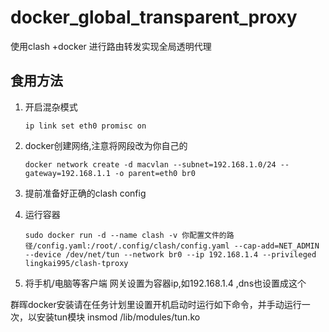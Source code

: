 # docker_global_transparent_proxy
使用clash +docker 进行路由转发实现全局透明代理

## 食用方法
1. 开启混杂模式

    `ip link set eth0 promisc on`

1. docker创建网络,注意将网段改为你自己的

    `docker network create -d macvlan --subnet=192.168.1.0/24 --gateway=192.168.1.1 -o parent=eth0 br0`

1. 提前准备好正确的clash config

1. 运行容器

    `sudo docker run -d --name clash -v 你配置文件的路径/config.yaml:/root/.config/clash/config.yaml --cap-add=NET_ADMIN --device /dev/net/tun --network br0 --ip 192.168.1.4 --privileged lingkai995/clash-tproxy`

1. 将手机/电脑等客户端 网关设置为容器ip,如192.168.1.4 ,dns也设置成这个


群晖docker安装请在任务计划里设置开机启动时运行如下命令，并手动运行一次，以安装tun模块
insmod /lib/modules/tun.ko
